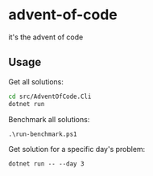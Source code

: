 # advent-of-code
it's the advent of code

## Usage

Get all solutions:

```bash
cd src/AdventOfCode.Cli
dotnet run
```

Benchmark all solutions:

```
.\run-benchmark.ps1
```

Get solution for a specific day's problem:

```
dotnet run -- --day 3
```
